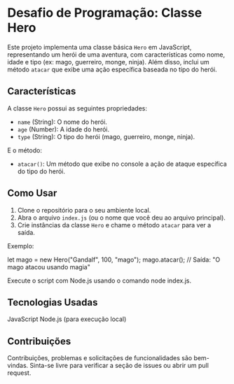 # Desafio de Programação: Classe Hero

Este projeto implementa uma classe básica `Hero` em JavaScript, representando um herói de uma aventura,
com características como nome, idade e tipo (ex: mago, guerreiro, monge, ninja).
Além disso, inclui um método `atacar` que exibe uma ação específica baseada no tipo do herói.

## Características

A classe `Hero` possui as seguintes propriedades:

- `name` (String): O nome do herói.
- `age` (Number): A idade do herói.
- `type` (String): O tipo do herói (mago, guerreiro, monge, ninja).

E o método:

- `atacar()`: Um método que exibe no console a ação de ataque específica do tipo do herói.

## Como Usar

1. Clone o repositório para o seu ambiente local.
2. Abra o arquivo `index.js` (ou o nome que você deu ao arquivo principal).
3. Crie instâncias da classe `Hero` e chame o método `atacar` para ver a saída.

Exemplo:

let mago = new Hero("Gandalf", 100, "mago");
mago.atacar(); // Saída: "O mago atacou usando magia"

Execute o script com Node.js usando o comando node index.js.

## Tecnologias Usadas

JavaScript
Node.js (para execução local)

## Contribuições

Contribuições, problemas e solicitações de funcionalidades são bem-vindas. Sinta-se livre para verificar a seção de issues ou abrir um pull request.
